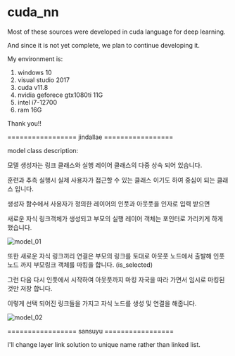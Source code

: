 # cuda_nn
Most of these sources were developed in cuda language for deep learning.

And since it is not yet complete, we plan to continue developing it.

My environment is:

1. windows 10
2. visual studio 2017
3. cuda v11.8
4. nvidia geforece gtx1080ti 11G
5. intel i7-12700
6. ram 16G

Thank you!!

================= jindallae =================

model class description:

모델 생성자는 링크 클래스와 실행 레이어 클래스의 다중 상속 되어 있습니다.

훈련과 추측 실행시 실제 사용자가 접근할 수 있는 클래스 이기도 하여 중심이 되는 클래스 입니다.

생성자 함수에서 사용자가 정의한 레이어의 인풋과 아웃풋을 인자로 입력 받으면 

새로운 자식 링크객체가 생성되고 부모의 실행 레이어 객체는 포인터로 가리키게 하게 했습니다.

![model_01](https://user-images.githubusercontent.com/36714695/209514656-637696a8-416f-4c3e-aaf7-5f2dc610d9fc.jpg)

또한 새로운 자식 링크끼리 연결은 부모의 링크를 토대로 아웃풋 노드에서 출발해 인풋노드 까지 부모링크 객체를 마킹을 합니다. (is_selected)

그런 다음 다시 인풋에서 시작하여 아웃풋까지 마킹 자국을 따라 가면서 임시로 마킹된 것만 저장 합니다.

이렇게 선택 되어진 링크들을 가지고 자식 노드를 생성 및 연결을 해줍니다.

![model_02](https://user-images.githubusercontent.com/36714695/209516947-e261af02-a6e7-47bc-857b-fe2b110688d8.jpg)

================= sansuyu =================

I'll change layer link solution to unique name rather than linked list.

